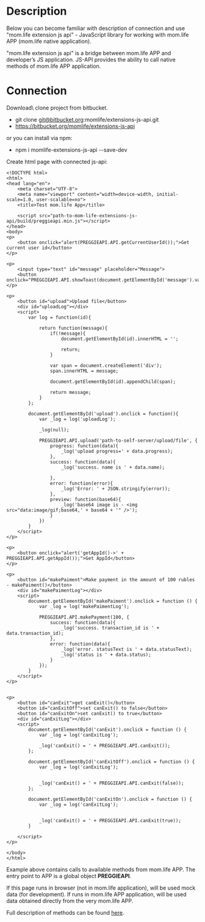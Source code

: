 # Description
Below you can become familiar with description of connection and use "mom.life extension js api" - JavaScript library for working with mom.life APP (mom.life native application).

"mom.life extension js api" is a bridge between mom.life APP and developer’s JS application. JS-API provides the ability to call native methods of mom.life APP application.
 
# Connection
Download\ clone project from bitbucket.
 
- git clone git@bitbucket.org:momlife/extensions-js-api.git
- https://bitbucket.org/momlife/extensions-js-api

or you can install via npm:

- npm i momlife-extensions-js-api --save-dev

Create html page with connected js-api:
    
    <!DOCTYPE html>
    <html>
    <head lang="en">
        <meta charset="UTF-8">
        <meta name="viewport" content="width=device-width, initial-scale=1.0, user-scalable=no">
        <title>Test mom.life App</title>
    
        <script src="path-to-mom-life-extensions-js-api/build/preggieapi.min.js"></script>        
    </head>
    <body>
    <p>
        <button onclick="alert(PREGGIEAPI.API.getCurrentUserId());">Get current user id</button>
    </p>
    
    <p>
        <input type="text" id="message" placeholder="Message">
        <button onclick="PREGGIEAPI.API.showToast(document.getElementById('message').value)">showToast</button>
    </p>
    
    <p>
        <button id="upload">Upload file</button>
        <div id="uploadLog"></div>
        <script>
            var log = function(id){
    
                return function(message){
                    if(!message){
                        document.getElementById(id).innerHTML = '';
    
                        return;
                    }
    
                    var span = document.createElement('div');
                    span.innerHTML = message;
    
                    document.getElementById(id).appendChild(span);
    
                    return message;
                }
            };
    
            document.getElementById('upload').onclick = function(){
                var _log = log('uploadLog');
    
                _log(null);
    
                PREGGIEAPI.API.upload('path-to-self-server/upload/file', {
                    progress: function(data){
                        _log('upload progress=' + data.progress);
                    },
                    success: function(data){
                        _log('success. name is ' + data.name);
    
                    },
                    error: function(error){
                        _log('Error: ' + JSON.stringify(error));
                    },
                    preview: function(base64){
                        _log('base64 image is - <img src="data:image/gif;base64,' + base64 + '" />');
                    }
                })
            }
        </script>
    </p>
    
    <p>
        <button onclick="alert('getAppId()->' + PREGGIEAPI.API.getAppId());">Get AppId</button>
    </p>
    
    <p>
        <button id="makePaiment">Make payment in the amount of 100 rubles - makePaiment()</button>
        <div id="makePaimentLog"></div>
        <script>
            document.getElementById('makePaiment').onclick = function () {
                var _log = log('makePaimentLog');
    
                PREGGIEAPI.API.makePayment(100, {
                    success: function(data){
                        _log('success. transaction_id is ' + data.transaction_id);
                    },
                    error: function(data){
                        _log('error. statusText is ' + data.statusText);
                        _log('status is ' + data.status);
                    }
                });
            }
        </script>
    </p>
    
    
    <p>
        <button id="canExit">get canExit()</button>
        <button id="canExitOff">set canExit() to false</button>
        <button id="canExitOn">set canExit() to true</button>
        <div id="canExitLog"></div>
        <script>
            document.getElementById('canExit').onclick = function () {
                var _log = log('canExitLog');
    
                _log('canExit() = ' + PREGGIEAPI.API.canExit());
            };
    
            document.getElementById('canExitOff').onclick = function () {
                var _log = log('canExitLog');
    
    
                _log('canExit() = ' + PREGGIEAPI.API.canExit(false));
            };
    
            document.getElementById('canExitOn').onclick = function () {
                var _log = log('canExitLog');
    
    
                _log('canExit() = ' + PREGGIEAPI.API.canExit(true));
            }
    
        </script>
    </p>
    
    </body>
    </html>


Example above contains calls to available methods from mom.life APP. The entry point to APP is a global object **PREGGIEAPI**.

If this page runs in browser (not in mom.life application), will be used mock data (for development). 
 If runs in mom.life APP application, will be used data obtained directly from the very mom.life APP.

Full description of methods can be found [here](http://docs.momlifeextensionsdocumentation.apiary.io/#reference).